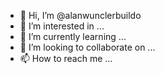 - 👋 Hi, I’m @alanwunclerbuildo
- 👀 I’m interested in ...
- 🌱 I’m currently learning ...
- 💞️ I’m looking to collaborate on ...
- 📫 How to reach me ...

<!---
alanwunclerbuildo/alanwunclerbuildo is a ✨ special ✨ repository because its `README.md` (this file) appears on your GitHub profile.
You can click the Preview link to take a look at your changes.
--->
